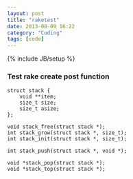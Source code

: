 ```yaml
---
layout: post
title: "raketest"
date: 2013-08-09 16:22
category: "Coding"
tags: [code]
---
```

{% include JB/setup %}


### Test rake create post function

```
struct stack {
	void **item;
	size_t size;
	size_t asize;
};

void stack_free(struct stack *);
int stack_grow(struct stack *, size_t);
int stack_init(struct stack *, size_t);

int stack_push(struct stack *, void *);

void *stack_pop(struct stack *);
void *stack_top(struct stack *);
```
